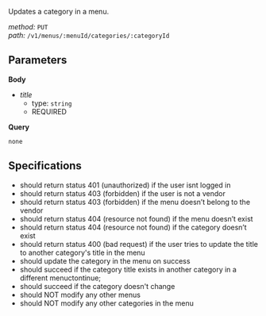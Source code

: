 Updates a category in a menu.  
  
*method:* `PUT`  
*path:* `/v1/menus/:menuId/categories/:categoryId`  
  
Parameters  
-----------  
  
**Body**  
  
- *title*  
  - type: `string`  
  - REQUIRED  
  
**Query**  
  
`none`  
  
Specifications  
--------------  
  
- should return status 401 (unauthorized) if the user isnt logged in  
- should return status 403 (forbidden) if the user is not a vendor  
- should return status 403 (forbidden) if the menu doesn’t belong to the vendor  
- should return status 404 (resource not found) if the menu doesn’t exist  
- should return status 404 (resource not found) if the category doesn’t exist  
- should return status 400 (bad request) if the user tries to update the title to another category's title in the menu  
- should update the category in the menu on success  
- should succeed if the category title exists in another category in a different menuctontinue;  
- should succeed if the category doesn't change  
- should NOT modify any other menus  
- should NOT modify any other categories in the menu  
